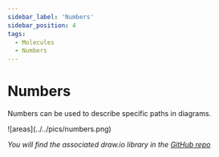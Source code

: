 ```yaml
---
sidebar_label: 'Numbers'
sidebar_position: 4
tags:
  - Molecules
  - Numbers
---
```


# Numbers

Numbers can be used to describe specific paths in diagrams.

<div className="numbers">
![areas](../../pics/numbers.png)
</div>

*You will find the associated draw.io library in the  [GitHub repo](https://github.com/SAP/btp-solution-diagrams)*
